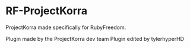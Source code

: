 # RF-ProjectKorra
ProjectKorra made specifically for RubyFreedom.

Plugin made by the ProjectKorra dev team
Plugin edited by tylerhyperHD
